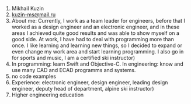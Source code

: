 1. Mikhail Kuzin
2. kuzin-ms@mail.ru
3. About me: Currently, I work as a team leader for engineers, before that I worked as a design engineer and an electronic engineer, 
and in these areas I achieved quite good results and was able to show myself on a good side. At work, I have had to deal with programming more than once. 
I like learning and learning new things, so I decided to expand or even change my work area and start learning programming. 
I also go in for sports and music, I am a certified ski instructor) 
4. In programming: learn Swift and Objective-C. In engineering: know and use many CAD and ECAD programms and systems.
5. no code examples
6. Experience: electronic engineer, design engineer, leading design engineer, deputy head of department, alpine ski instructor)
7. Higher engineering education

